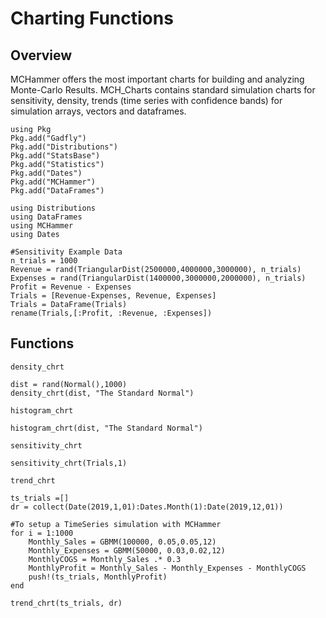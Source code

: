 # Charting Functions

## Overview
MCHammer offers the most important charts for building and analyzing Monte-Carlo Results. MCH_Charts contains standard simulation charts for sensitivity, density, trends (time series with confidence bands) for simulation arrays, vectors and dataframes.

```@setup Graphing
using Pkg
Pkg.add("Gadfly")
Pkg.add("Distributions")
Pkg.add("StatsBase")
Pkg.add("Statistics")
Pkg.add("Dates")
Pkg.add("MCHammer")
Pkg.add("DataFrames")

using Distributions
using DataFrames
using MCHammer
using Dates

#Sensitivity Example Data
n_trials = 1000
Revenue = rand(TriangularDist(2500000,4000000,3000000), n_trials)
Expenses = rand(TriangularDist(1400000,3000000,2000000), n_trials)
Profit = Revenue - Expenses
Trials = [Revenue-Expenses, Revenue, Expenses]
Trials = DataFrame(Trials)
rename(Trials,[:Profit, :Revenue, :Expenses])
```
## Functions
```@docs
density_chrt
```
```@example Graphing
dist = rand(Normal(),1000)
density_chrt(dist, "The Standard Normal")
```
```@docs
histogram_chrt
```
```@example Graphing
histogram_chrt(dist, "The Standard Normal")
```
```@docs
sensitivity_chrt
```
```@example Graphing
sensitivity_chrt(Trials,1)
```
```@docs
trend_chrt
```
```@example Graphing
ts_trials =[]
dr = collect(Date(2019,1,01):Dates.Month(1):Date(2019,12,01))

#To setup a TimeSeries simulation with MCHammer
for i = 1:1000
    Monthly_Sales = GBMM(100000, 0.05,0.05,12)
    Monthly_Expenses = GBMM(50000, 0.03,0.02,12)
    MonthlyCOGS = Monthly_Sales .* 0.3
    MonthlyProfit = Monthly_Sales - Monthly_Expenses - MonthlyCOGS
    push!(ts_trials, MonthlyProfit)
end

trend_chrt(ts_trials, dr)
```
